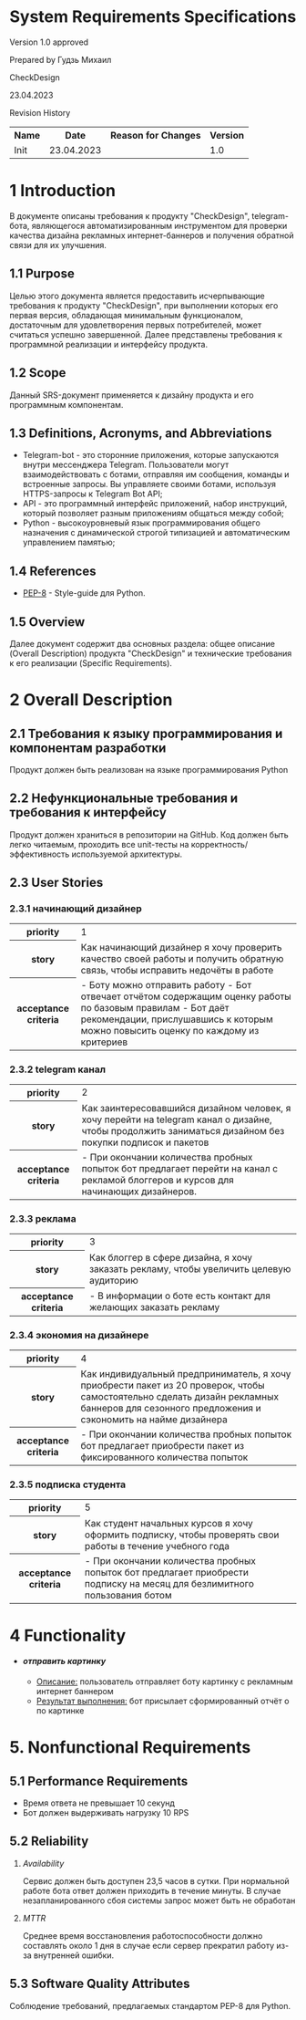 # System Requirements Specifications #

<Project>

Version 1.0 approved

Prepared by Гудзь Михаил

CheckDesign

23.04.2023

Revision History
<table>
<tr>
<th>Name</th>
<th>Date</th>
<th>Reason for Changes</th>
<th>Version</th>
</tr>
<tr>
<td>Init</td>
<td>23.04.2023</td>
<td></td>
<td>1.0</td>
</tr>
</table>

# 1 Introduction #

<p>
    В документе описаны требования к продукту "CheckDesign", telegram-бота, являющегося автоматизированным инструментом для проверки качества дизайна рекламных интернет-баннеров и получения обратной связи для их улучшения.
</p>

## 1.1 Purpose ##

<p>
    Целью этого документа является предоставить исчерпывающие требования к продукту "CheckDesign", при выполнении которых его первая версия, обладающая минимальным функционалом, достаточным для удовлетворения первых потребителей, может считаться успешно завершенной. Далее представлены требования к программной реализации и интерфейсу продукта.
</p>

## 1.2 Scope ##

<p>
    Данный SRS-документ применяется к дизайну продукта и его программным компонентам.
</p>

## 1.3 Definitions, Acronyms, and Abbreviations

<ul>
    <li>
        Telegram-bot - это сторонние приложения, которые запускаются внутри мессенджера Telegram. Пользователи могут взаимодействовать с ботами, отправляя им сообщения, команды и встроенные запросы. Вы управляете своими ботами, используя HTTPS-запросы к Telegram Bot API;
    </li>
    <li>
        API - это программный интерфейс приложений, набор инструкций, который позволяет разным приложениям общаться между собой;
    </li>
    <li>
        Python - высокоуровневый язык программирования общего назначения с динамической строгой типизацией и автоматическим управлением памятью;
    </li>
</ul>

## 1.4 References ##

<ul>
    <li><a href="https://peps.python.org/pep-0008/" target="_blank">PEP-8</a> - Style-guide для Python.
    </li>
</ul>

## 1.5 Overview ##

<p>
    Далее документ содержит два основных раздела: общее описание (Overall Description) продукта "CheckDesign" и технические требования к его реализации (Specific Requirements).
</p>

# 2 Overall Description #

## 2.1 Требования к языку программирования и компонентам разработки

<p>
    Продукт должен быть реализован на языке программирования Python
</p>

## 2.2 Нефункциональные требования и требования к интерфейсу

<p>
    Продукт должен храниться в репозитории на GitHub. Код должен быть легко читаемым, проходить все unit-тесты на корректность/эффективность используемой архитектуры.
</p>

## 2.3 User Stories


### 2.3.1 начинающий дизайнер

<table>
   <tbody>
      <tr>
         <th>priority</th>
         <td>1</td>
      </tr>
      <tr>
         <th>story</th>
         <td>Как начинающий дизайнер я хочу проверить качество своей работы и получить обратную связь, чтобы исправить недочёты в работе</td>
      </tr>
      <tr>
         <th>acceptance criteria</th>
         <td>- Боту можно отправить работу
            - Бот отвечает отчётом содержащим оценку работы по базовым правилам
            - Бот  даёт рекомендации, прислушавшись к которым можно повысить оценку по каждому из критериев
         </td>
      </tr>
   </tbody>
</table>

### 2.3.2 telegram канал

<table>
   <tbody>
      <tr>
         <th>priority</th>
         <td>2</td>
      </tr>
      <tr>
         <th>story</th>
         <td>Как заинтересовавшийся дизайном человек, я хочу перейти на telegram канал о дизайне, чтобы продолжить заниматься дизайном без покупки подписок и пакетов</td>
      </tr>
      <tr>
         <th>acceptance criteria</th>
         <td>- При окончании количества пробных попыток бот предлагает перейти на канал с рекламой блоггеров и курсов для начинающих дизайнеров.</td>
      </tr>
   </tbody>
</table>

### 2.3.3 реклама

<table>
   <tbody>
      <tr>
         <th>priority</th>
         <td>3</td>
      </tr>
      <tr>
         <th>story</th>
         <td>Как блоггер в сфере дизайна, я хочу заказать рекламу, чтобы увеличить целевую аудиторию</td>
      </tr>
      <tr>
         <th>acceptance criteria</th>
         <td>- В информации о боте есть контакт для желающих заказать рекламу</td>
      </tr>
   </tbody>
</table>

### 2.3.4 экономия на дизайнере

<table>
   <tbody>
      <tr>
         <th>priority</th>
         <td>4</td>
      </tr>
      <tr>
         <th>story</th>
         <td>Как индивидуальный предприниматель, я хочу приобрести пакет из 20 проверок, чтобы самостоятельно сделать дизайн рекламных баннеров для сезонного предложения и сэкономить на найме дизайнера</td>
      </tr>
      <tr>
         <th>acceptance criteria</th>
         <td>- При окончании количества пробных попыток бот предлагает приобрести пакет из фиксированного количества попыток</td>
      </tr>
   </tbody>
</table>

### 2.3.5 подписка студента

<table>
   <tbody>
      <tr>
         <th>priority</th>
         <td>5</td>
      </tr>
      <tr>
         <th>story</th>
         <td>Как студент начальных курсов я хочу оформить подписку, чтобы проверять свои работы в течение учебного года</td>
      </tr>
      <tr>
         <th>acceptance criteria</th>
         <td>- При окончании количества пробных попыток бот предлагает приобрести подписку на месяц для безлимитного пользования ботом</td>
      </tr>
   </tbody>
</table>

# 4 Functionality #

<ul>
    <li>
        <h4><i>отправить картинку</i></h4>
        <ul type="circle">
            <li><u>Описание:</u> пользователь отправляет боту картинку с рекламным интернет баннером</li>
            <li> <u>Результат выполнения:</u> бот присылает сформированный отчёт о по картинке</li>
        </ul>
    </li>
</ul>

# 5. Nonfunctional Requirements #

## 5.1 Performance Requirements ##

<ul>
    <li>
        Время ответа не превышает 10 секунд
    </li>
    <li>
        Бот должен выдерживать нагрузку 10 RPS
    </li>
</ul>

## 5.2 Reliability ##
<ol>
      <li><i>Availability</i>
         <p>Сервис должен быть доступен 23,5 часов в сутки. При нормальной работе бота ответ
            должен приходить в течение минуты. В случае незапланированного сбоя системы запрос может быть не
            обработан
         </p>
      </li>
      <li><i>MTTR </i>
         <p>Среднее время восстановления работоспособности должно составлять около 1 дня в случае если
            сервер прекратил работу из-за внутренней ошибки.</p>
      </li>
</ol>

## 5.3 Software Quality Attributes ##

Соблюдение требований, предлагаемых стандартом PEP-8 для Python.
